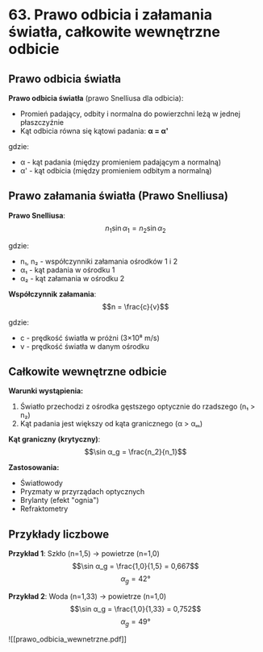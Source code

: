 
# 63. Prawo odbicia i załamania światła, całkowite wewnętrzne odbicie

## Prawo odbicia światła

**Prawo odbicia światła** (prawo Snelliusa dla odbicia):
- Promień padający, odbity i normalna do powierzchni leżą w jednej płaszczyźnie
- Kąt odbicia równa się kątowi padania: **α = α'**

gdzie:
- α - kąt padania (między promieniem padającym a normalną)
- α' - kąt odbicia (między promieniem odbitym a normalną)

## Prawo załamania światła (Prawo Snelliusa)

**Prawo Snelliusa**:
$$n_1 \sin α_1 = n_2 \sin α_2$$

gdzie:
- n₁, n₂ - współczynniki załamania ośrodków 1 i 2
- α₁ - kąt padania w ośrodku 1
- α₂ - kąt załamania w ośrodku 2

**Współczynnik załamania**:
$$n = \frac{c}{v}$$

gdzie:
- c - prędkość światła w próżni (3×10⁸ m/s)
- v - prędkość światła w danym ośrodku

## Całkowite wewnętrzne odbicie

**Warunki wystąpienia:**
1. Światło przechodzi z ośrodka gęstszego optycznie do rzadszego (n₁ > n₂)
2. Kąt padania jest większy od kąta granicznego (α > αₘ)

**Kąt graniczny (krytyczny)**:
$$\sin α_g = \frac{n_2}{n_1}$$

**Zastosowania:**
- Światłowody
- Pryzmaty w przyrządach optycznych
- Brylanty (efekt "ognia")
- Refraktometry

## Przykłady liczbowe

**Przykład 1**: Szkło (n=1,5) → powietrze (n=1,0)
$$\sin α_g = \frac{1,0}{1,5} = 0,667$$
$$α_g = 42°$$

**Przykład 2**: Woda (n=1,33) → powietrze (n=1,0)
$$\sin α_g = \frac{1,0}{1,33} = 0,752$$
$$α_g = 49°$$

![[prawo_odbicia_wewnetrzne.pdf]]